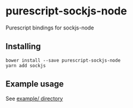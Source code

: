 # purescript-sockjs-node
Purescript bindings for sockjs-node

## Installing
```
bower install --save purescript-sockjs-node
yarn add sockjs
```

## Example usage
See [example/ directory](/example)
